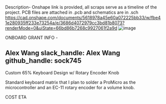 Description-
Onshape link is provided, all scraps serve as a timeline of the project. PCB files are attached in .pcb and schematics are in .sch
https://cad.onshape.com/documents/5618978a45e60a072225bb33/w/fbe41e280935ff233e73254a/e/3686d4072979cc3bd81b8073?renderMode=0&uiState=66bd86b7268c9927061f2a9d
![image](https://github.com/user-attachments/assets/95e6faf0-7039-420a-8228-5930c6d4ce6b)


ONBOARD GRANT INFO -

Alex Wang
slack_handle: Alex Wang
github_handle: sock745
---

Custom 65% Keyboard Design w/ Rotary Encoder Knob

Standard keyboard matrix that I plan to solder a ProMicro as the microcontroller and an EC-11 rotary encoder for a volume knob.

COST ETA

